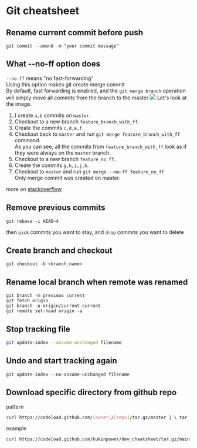 # Git cheatsheet

## Rename current commit before push
```
git commit --amend -m "your commit message"
```

## What --no-ff option does
`--no-ff` means "no fast-forwarding"  
Using this option makes git create merge commit  
By default, fast forwarding is enabled, and the `git merge branch` operation will simply move all commits from the branch to the master
<img src="img/git/no-ff.jpg">
Let's look at the image.
1. I create `a,b` commits on `master`.
2. Checkout to a new branch `feature_branch_with_ff`.
3. Create the commits `c,d,e,f`.
4. Checkout back to `master` and run `git merge feature_branch_with_ff` command.  
As you can see, all the commits from `feature_branch_with_ff` look as if they were always on the `master` branch.  
5. Checkout to a new branch `feature_no_ff`.
6. Create the commits `g,h,i,j,k`.
7. Checkout to `master` and run `git merge --no-ff feature_no_ff`  
Only merge commit was created on master. 

more on [stackoverflow](https://stackoverflow.com/questions/9069061/what-is-the-difference-between-git-merge-and-git-merge-no-ff)

## Remove previous commits
```
git rebase -i HEAD~4
```
then `pick` commits you want to stay, and `drop` commits you want to delete

## Create branch and checkout
```
git checkout -b <branch_name>
```

## Rename local branch when remote was renamed
```
git branch -m previous current
git fetch origin
git branch -u origin/current current
git remote set-head origin -a
```

## Stop tracking file
```bash
git update-index --assume-unchanged filename
```

## Undo and start tracking again
```
git update-index --no-assume-unchanged filename
```

## Download specific directory from github repo
pattern
```bash
curl https://codeload.github.com/[owner]/[repo]/tar.gz/master | \ tar -xz --strip=2 [repo]-master/[folder_path]
```

example
```bash
curl https://codeload.github.com/kukinpower/dev_cheatsheet/tar.gz/main | tar -xz --strip=2 dev_cheatsheet-main/img
```
